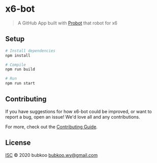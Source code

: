 # x6-bot

> A GitHub App built with [Probot](https://github.com/probot/probot) that robot for x6

## Setup

```sh
# Install dependencies
npm install

# Compile
npm run build

# Run
npm run start
```

## Contributing

If you have suggestions for how x6-bot could be improved, or want to report a bug, open an issue! We'd love all and any contributions.

For more, check out the [Contributing Guide](CONTRIBUTING.md).

## License

[ISC](LICENSE) © 2020 bubkoo <bubkoo.wy@gmail.com>
